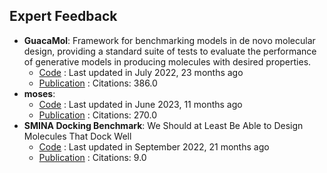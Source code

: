 ## **Expert Feedback**
- **GuacaMol**: Framework for benchmarking models in de novo molecular design, providing a standard suite of tests to evaluate the performance of generative models in producing molecules with desired properties.
	- [Code](https://github.com/BenevolentAI/guacamol) : Last updated in July 2022, 23 months ago
	- [Publication](https://doi.org/10.1021/acs.jcim.8b00839) : Citations: 386.0
- **moses**: 
	- [Code](https://github.com/molecularsets/moses) : Last updated in June 2023, 11 months ago
	- [Publication](https://doi.org/10.3389/fphar.2020.565644) : Citations: 270.0
- **SMINA Docking Benchmark**: We Should at Least Be Able to Design Molecules That Dock Well
	- [Code](https://github.com/cieplinski-tobiasz/smina-docking-benchmark) : Last updated in September 2022, 21 months ago
	- [Publication](https://doi.org/10.1021/acs.jcim.2c01355) : Citations: 9.0
